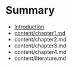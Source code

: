 # Summary

* [Introduction](README.md)
* [content/chapter1.md](content/chapter1.md)
* content/chapter2.md
* content/chapter3.md
* content/chapter4.md
* content/literature.md

